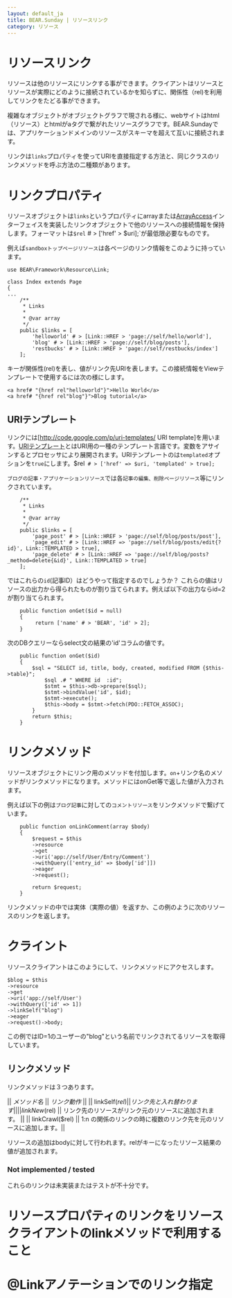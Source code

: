 ```yaml
---
layout: default_ja
title: BEAR.Sunday | リソースリンク 
category: リソース
--- 
```


# リソースリンク 

リソースは他のリソースにリンクする事ができます。クライアントはリソースとリソースが実際にどのように接続されているかを知らずに、関係性（rel)を利用してリンクをたどる事ができます。

複雑なオブジェクトがオブジェクトグラフで現される様に、webサイトはhtml（リソース）とhtmlがaタグで繋がれたリソースグラフです。BEAR.Sundayでは、アプリケーションドメインのリソースがスキーマを超えて互いに接続されます。

リンクは`links`プロパティを使ってURIを直接指定する方法と、同じクラスのリンクメソッドを呼ぶ方法の二種類があります。

# リンクプロパティ 

リソースオブジェクトは`links`というプロパティにarrayまたは[ArrayAccess](http://php.net/manual/ja/class.arrayaccess.php)インターフェイスを実装したリンクオブジェクトで他のリソースへの接続情報を保持します。フォーマットは`$rel` # > ['href' > $uri];`が最低限必要なものです。

例えば`sandboxトップページリソース`は各ページのリンク情報をこのように持っています。

```
use BEAR\Framework\Resource\Link;

class Index extends Page
{
...
    /**
     * Links
     *
     * @var array
     */
    public $links = [
        'helloworld' # > [Link::HREF > 'page://self/hello/world'],
        'blog' # > [Link::HREF > 'page://self/blog/posts'],
        'restbucks' # > [Link::HREF > 'page://self/restbucks/index']
    ];
```

キーが関係性(rel)を表し、値がリンク先URIを表します。この接続情報をViewテンプレートで使用するには次の様にします。

```
<a href# "{href rel"helloworld"}">Hello World</a>
<a href# "{href rel"blog"}">Blog tutorial</a>
```


## URIテンプレート 

リンクには[http://code.google.com/p/uri-templates/ URI template]を用います。[URIテンプレート](http://code.google.com/p/uri-templates/)とはURI用の一種のテンプレート言語です。変数をアサインするとプロセッサにより展開されます。URIテンプレートのは`templated`オプションを`true`にします。$rel` # > ['href' => $uri, 'templated' > true];`

`ブログの記事・アプリケーションリソース`では各`記事の編集、削除ページリソース`等にリンクされています。

```
    /**
     * Links
     *
     * @var array
     */
    public $links = [
        'page_post' # > [Link::HREF > 'page://self/blog/posts/post'],
        'page_edit' # > [Link::HREF => 'page://self/blog/posts/edit{?id}', Link::TEMPLATED > true],
        'page_delete' # > [Link::HREF => 'page://self/blog/posts?_method=delete{&id}', Link::TEMPLATED > true]
    ];
```

ではこれらの`id`(記事ID）はどうやって指定するのでしょうか？
これらの値はリソースの出力から得られたものが割り当てられます。例えば以下の出力ならid=2が割り当てられます。

```
    public function onGet($id = null)
    {
         return ['name' # > 'BEAR', 'id' > 2];
    }
```

次のDBクエリーならselect文の結果の'id'コラムの値です。

```
    public function onGet($id)
    {
        $sql = "SELECT id, title, body, created, modified FROM {$this->table}";
            $sql .# " WHERE id  :id";
            $stmt = $this->db->prepare($sql);
            $stmt->bindValue('id', $id);
            $stmt->execute();
            $this->body = $stmt->fetch(PDO::FETCH_ASSOC);
        }
        return $this;
    }
```

# リンクメソッド 

リソースオブジェクトにリンク用のメソッドを付加します。`on`+リンク名のメソッドがリンクメソッドになります。メソッドにはonGet等で返した値が入力されます。

例えば以下の例は`ブログ記事`に対しての`コメントリソース`をリンクメソッドで繋げています。

```
    public function onLinkComment(array $body)
    {
        $request = $this
        ->resource
        ->get
        ->uri('app://self/User/Entry/Comment')
        ->withQuery(['entry_id' => $body['id']])
        ->eager
        ->request();

        return $request;
    }
```

リンクメソッドの中では実体（実際の値）を返すか、この例のように次のリソースのリンクを返します。

# クライント 

リソースクライアントはこのようにして、リンクメソッドにアクセスします。

```
$blog = $this
->resource
->get
->uri('app://self/User')
->withQuery(['id' => 1])
->linkSelf("blog")
->eager
->request()->body;
```

この例ではID=1のユーザーの"blog"という名前でリンクされてるリソースを取得しています。

## リンクメソッド 

リンクメソッドは３つあります。

|| *メソッド名* || *リンク動作* ||
|| linkSelf($rel) || リンク先と入れ替わります ||
|| linkNew($rel) || リンク先のリソースがリンク元のリソースに追加されます。 ||
|| linkCrawl($rel) || 1:n の関係のリンクの時に複数のリンク先を元のリソースに追加します。||

リソースの追加はbodyに対して行われます。relがキーになったリソース結果の値が追加されます。

### Not implemented / tested 

これらのリンクは未実装またはテストが不十分です。

 # リソースプロパティのリンクをリソースクライアントのlinkメソッドで利用すること
 # @Linkアノテーションでのリンク指定